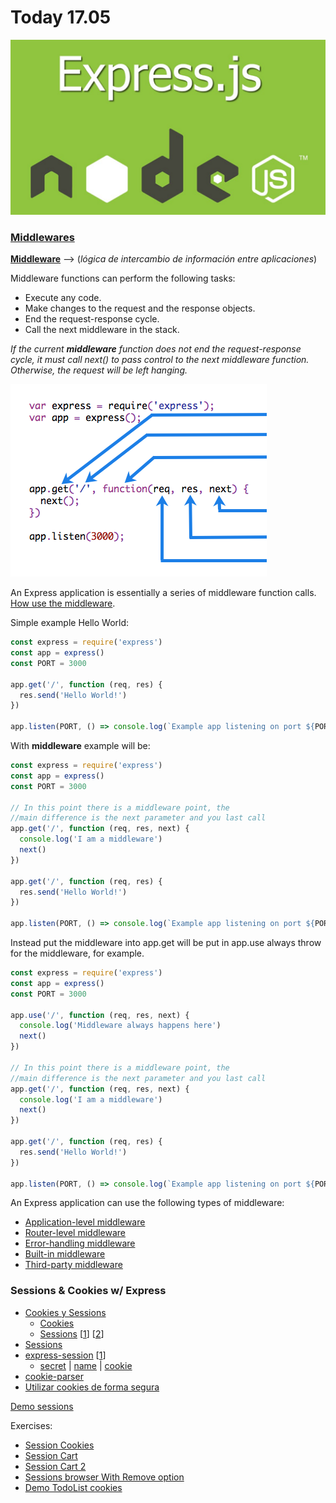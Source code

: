 # Today 17.05


![express.js](img/express.js.png)

### [Middlewares](http://expressjs.com/en/guide/writing-middleware.html)


**[Middleware](https://es.wikipedia.org/wiki/Middleware)** --> (*lógica de intercambio de información entre aplicaciones*)

Middleware functions can perform the following tasks:

- Execute any code.
- Make changes to the request and the response objects.
- End the request-response cycle.
- Call the next middleware in the stack.


*If the current ***middleware*** function does not end the request-response cycle, it must call next() to pass control to the next middleware function. Otherwise, the request will be left hanging.*

![middleware](img/express-mw.png)

An Express application is essentially a series of middleware function calls. [How use the middleware](http://expressjs.com/en/guide/using-middleware.html).

Simple example Hello World:
```javascript
const express = require('express')
const app = express()
const PORT = 3000

app.get('/', function (req, res) {
  res.send('Hello World!')
})

app.listen(PORT, () => console.log(`Example app listening on port ${PORT}`))
```

With **middleware** example will be:
```javascript
const express = require('express')
const app = express()
const PORT = 3000

// In this point there is a middleware point, the
//main difference is the next parameter and you last call
app.get('/', function (req, res, next) {
  console.log('I am a middleware')
  next()
})

app.get('/', function (req, res) {
  res.send('Hello World!')
})

app.listen(PORT, () => console.log(`Example app listening on port ${PORT}`))
```

Instead put the middleware into app.get will be put in app.use always throw for the middleware, for example.

```javascript
const express = require('express')
const app = express()
const PORT = 3000

app.use('/', function (req, res, next) {
  console.log('Middleware always happens here')
  next()
})

// In this point there is a middleware point, the
//main difference is the next parameter and you last call
app.get('/', function (req, res, next) {
  console.log('I am a middleware')
  next()
})

app.get('/', function (req, res) {
  res.send('Hello World!')
})

app.listen(PORT, () => console.log(`Example app listening on port ${PORT}`))
```


An Express application can use the following types of middleware:

- [Application-level middleware](http://expressjs.com/en/guide/using-middleware.html#middleware.application)
- [Router-level middleware](http://expressjs.com/en/guide/using-middleware.html#middleware.router)
- [Error-handling middleware](http://expressjs.com/en/guide/using-middleware.html#middleware.error-handling)
- [Built-in middleware](http://expressjs.com/en/guide/using-middleware.html#middleware.built-in)
- [Third-party middleware](http://expressjs.com/en/guide/using-middleware.html#middleware.third-party)

### Sessions & Cookies w/ Express

- [Cookies y Sessions](http://codehero.co/nodejs-y-express-cookies-y-sesiones/)
    + [Cookies](https://www.codementor.io/nodejs/tutorial/cookie-management-in-express-js)
    + [Sessions](https://stormpath.com/blog/everything-you-ever-wanted-to-know-about-node-dot-js-sessions) [[1](http://www.hacksparrow.com/sessions-in-express-js-node-js-web-framework.html)] [[2](http://www.hacksparrow.com/express-js-tutorial.html)]
- [Sessions](https://youtu.be/yvviEA1pOXw?t=31m42s)
- [express-session](https://github.com/expressjs/session) [[1](https://glebbahmutov.com/blog/express-sessions/)]
    + [secret](https://github.com/expressjs/session#secret) | [name](https://github.com/expressjs/session#name) | [cookie](https://github.com/expressjs/session#cookie)
- [cookie-parser](https://github.com/expressjs/cookie-parser)
- [Utilizar cookies de forma segura](http://expressjs.com/es/advanced/best-practice-security.html#utilizar-cookies-de-forma-segura)

[Demo sessions](https://github.com/juanmaguitar/demo-sessions)

Exercises:

- [Session Cookies](demo_session_cookies)
- [Session Cart](demo_session_cart_compra)
- [Session Cart 2](demo_session_cart_2)
- [Sessions browser With Remove option](demo-sessions-browser)
- [Demo TodoList cookies](demo_TodoList_cookies)
